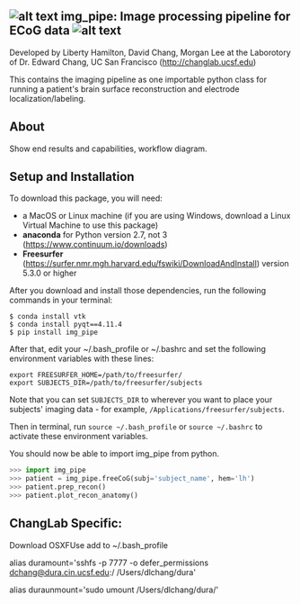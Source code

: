 ## ![alt text](https://github.com/ChangLabUcsf/img_pipe/raw/master/img_pipe/SupplementalScripts/icons/leftbrain_blackbg.png "img_pipe") img_pipe: Image processing pipeline for ECoG data ![alt text](https://github.com/ChangLabUcsf/img_pipe/raw/master/img_pipe/SupplementalScripts/icons/rightbrain_blackbg.png "img_pipe") ##


Developed by Liberty Hamilton, David Chang, Morgan Lee at the Laborotory of Dr. Edward Chang, UC San Francisco
(http://changlab.ucsf.edu)

This contains the imaging pipeline as one importable python class for running a patient's
brain surface reconstruction and electrode localization/labeling.

## About ##
Show end results and capabilities, workflow diagram.

## Setup and Installation ##

To download this package, you will need:
* a MacOS or Linux machine (if you are using Windows, download a Linux Virtual Machine to use this package)
* __anaconda__ for Python version 2.7, not 3 (https://www.continuum.io/downloads)<br>
* __Freesurfer__ (https://surfer.nmr.mgh.harvard.edu/fswiki/DownloadAndInstall) version 5.3.0 or higher

After you download and install those dependencies, run the following commands in your terminal:

``` 
$ conda install vtk
$ conda install pyqt==4.11.4 
$ pip install img_pipe
 ```

After that, edit your ~/.bash_profile or ~/.bashrc and set the following environment variables with these lines:

```
export FREESURFER_HOME=/path/to/freesurfer/
export SUBJECTS_DIR=/path/to/freesurfer/subjects
```
Note that you can set `SUBJECTS_DIR` to wherever you want to place your subjects' imaging data - for example, `/Applications/freesurfer/subjects`.

Then in terminal, run `source ~/.bash_profile` or `source ~/.bashrc` to activate these environment variables.

You should now be able to import img_pipe from python. 
```python
>>> import img_pipe
>>> patient = img_pipe.freeCoG(subj='subject_name', hem='lh')
>>> patient.prep_recon()
>>> patient.plot_recon_anatomy()
```

## ChangLab Specific: ##
Download OSXFUse
add to ~/.bash_profile 

alias duramount='sshfs -p 7777 -o defer_permissions dchang@dura.cin.ucsf.edu:/ /Users/dlchang/dura'

alias duraunmount='sudo umount /Users/dlchang/dura/'




